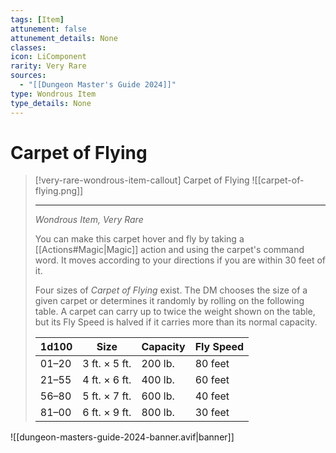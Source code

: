 ```yaml
---
tags: [Item]
attunement: false
attunement_details: None
classes: 
icon: LiComponent
rarity: Very Rare
sources:
  - "[[Dungeon Master's Guide 2024]]"
type: Wondrous Item
type_details: None
---
```

# Carpet of Flying
>[!very-rare-wondrous-item-callout] Carpet of Flying
>![[carpet-of-flying.png]]
>
>- - -
>_Wondrous Item, Very Rare_
>
>You can make this carpet hover and fly by taking a [[Actions#Magic\|Magic]] action and using the carpet's command word. It moves according to your directions if you are within 30 feet of it.
>
>Four sizes of _Carpet of Flying_ exist. The DM chooses the size of a given carpet or determines it randomly by rolling on the following table. A carpet can carry up to twice the weight shown on the table, but its Fly Speed is halved if it carries more than its normal capacity.
>
>|1d100|Size|Capacity|Fly Speed|
>|---|---|---|---|
>|01–20|3 ft. × 5 ft.|200 lb.|80 feet|
>|21–55|4 ft. × 6 ft.|400 lb.|60 feet|
>|56–80|5 ft. × 7 ft.|600 lb.|40 feet|
>|81–00|6 ft. × 9 ft.|800 lb.|30 feet|
>


![[dungeon-masters-guide-2024-banner.avif|banner]]